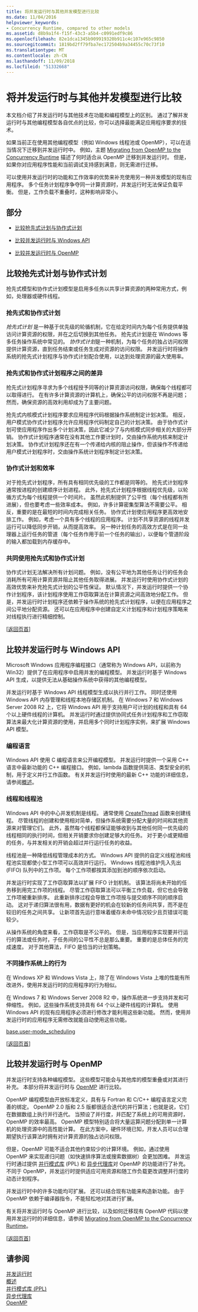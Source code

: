 ```yaml
---
title: 将并发运行时与其他并发模型进行比较
ms.date: 11/04/2016
helpviewer_keywords:
- Concurrency Runtime, compared to other models
ms.assetid: d8b9a1f4-f15f-43c3-a5b4-c0991edf9c86
ms.openlocfilehash: 82e1dca1345b909919320b911c4c107e965c9850
ms.sourcegitcommit: 1819bd2ff79fba7ec172504b9a34455c70c73f10
ms.translationtype: MT
ms.contentlocale: zh-CN
ms.lasthandoff: 11/09/2018
ms.locfileid: "51332668"
---
```

# <a name="comparing-the-concurrency-runtime-to-other-concurrency-models"></a>将并发运行时与其他并发模型进行比较

本文档介绍了并发运行时与其他技术在功能和编程模型上的区别。 通过了解并发运行时与其他编程模型各自优点的比较，你可以选择最能满足应用程序要求的技术。

如果当前正在使用其他编程模型（例如 Windows 线程池或 OpenMP），可以在适当情况下迁移到并发运行时中。 例如，主题 [Migrating from OpenMP to the Concurrency Runtime](../../parallel/concrt/migrating-from-openmp-to-the-concurrency-runtime.md) 描述了何时适合从 OpenMP 迁移到并发运行时。 但是，如果你对应用程序性能和当前调试支持感到满意，则无需进行迁移。

可以使用并发运行时的功能和工作效率的优势来补充使用另一种并发模型的现有应用程序。 多个任务计划程序争夺同一计算资源时，并发运行时无法保证负载平衡。 但是，工作负载不重叠时，这种影响非常小。

##  <a name="top"></a> 部分

- [比较抢先式计划与协作式计划](#models)

- [比较并发运行时与 Windows API](#winapi)

- [比较并发运行时与 OpenMP](#openmp)

##  <a name="models"></a>比较抢先式计划与协作式计划

抢先式模型和协作式计划模型是启用多任务以共享计算资源的两种常用方式，例如，处理器或硬件线程。

### <a name="preemptive-and-cooperative-scheduling"></a>抢先式和协作式计划

*抢先式计划* 是一种基于优先级的轮循机制，它在给定时间内为每个任务提供单独访问计算资源的权限，并在之后切换到其他任务。 抢先式计划是在 Windows 等多任务操作系统中常见的。 *协作式计划*是一种机制，为每个任务的独占访问权限提供计算资源，直到任务结束或任务生成对资源的访问权限。 并发运行时将操作系统的抢先式计划程序与协作式计划配合使用，以达到处理资源的最大使用率。

### <a name="differences-between-preemptive-and-cooperative-schedulers"></a>抢先式和协作式计划程序之间的差异

抢先式计划程序寻求为多个线程授予同等的计算资源访问权限，确保每个线程都可以取得进行。 在有许多计算资源的计算机上，确保公平的访问权限不再是问题；然而，确保资源的高效利用却成为了主要问题。

抢先式内核模式计划程序要求应用程序代码根据操作系统制定计划决策。 相反，用户模式协作式计划程序允许应用程序代码制定自己的计划决策。 由于协作式计划可使应用程序作出多个计划决策，因此它减少了与内核模式同步相关的大部分开销。 协作式计划程序通常在没有其他工作要计划时，交由操作系统内核来制定计划决策。 协作式计划程序还在有一个传递给内核的阻止操作，但该操作不传递给用户模式计划程序时，交由操作系统计划程序制定计划决策。

### <a name="cooperative-scheduling-and-efficiency"></a>协作式计划和效率

对于抢先式计划程序，所有具有相同优先级的工作都是同等的。 抢先式计划程序通常按进程的创建顺序计划进程。 此外，抢先式计划程序根据线程优先级，以轮循方式为每个线程提供一个时间片。 虽然此机制提供了公平性（每个线程都有所进展），但也要考虑一些效率成本。 例如，许多计算密集型算法不需要公平。 相反，重要的是在最短的时间内完成相关任务。 协作式计划使应用程序更高效地安排工作。 例如，考虑一个具有多个线程的应用程序。 计划不共享资源的线程并发运行可以降低同步开销，从而提高效率。 另一种计划任务的高效方式是在同一处理器上运行任务的管道（每个任务作用于前一个任务的输出），以便每个管道阶段的输入都加载到内存缓存中。

### <a name="using-preemptive-and-cooperative-scheduling-together"></a>共同使用抢先式和协作式计划

协作式计划无法解决所有计划问题。 例如，没有公平地为其他任务让行的任务会消耗所有可用计算资源并阻止其他任务取得进展。 并发运行时使用协作式计划的高效优势来补充抢先式计划的公平性保证。 默认情况下，并发运行时提供一个协作计划程序，该计划程序使用工作窃取算法在计算资源之间高效地分配工作。 但是，并发运行时计划程序还依赖于操作系统的抢先式计划程序，以便在应用程序之间公平地分配资源。 还可以在应用程序中创建自定义计划程序和计划程序策略来对线程执行进行精细控制。

[[返回页首](#top)]

##  <a name="winapi"></a> 比较并发运行时与 Windows API

Microsoft Windows 应用程序编程接口（通常称为 Windows API，以前称为 Win32）提供了在应用程序中启用并发的编程模型。 并发运行时基于 Windows API 生成，以提供无法从基础操作系统中获得的其他编程模型。

并发运行时基于 Windows API 线程模型生成以执行并行工作。 同时还使用 Windows API 内存管理和线程本地存储区机制。 在 Windows 7 和 Windows Server 2008 R2 上，它将 Windows API 用于支持用户可计划的线程和具有 64 个以上硬件线程的计算机。 并发运行时通过提供协同式任务计划程序和工作窃取算法来最大化计算资源的使用，并启用多个同时计划程序实例，来扩展 Windows API 模型。

### <a name="programming-languages"></a>编程语言

Windows API 使用 C 编程语言来公开编程模型。 并发运行时提供一个采用 C++ 语言中最新功能的 C++ 编程接口。 例如，lambda 函数提供简洁、类型安全的机制，用于定义并行工作函数。 有关并发运行时使用的最新 C++ 功能的详细信息，请参阅[概述](../../parallel/concrt/asynchronous-message-blocks.md)。

### <a name="threads-and-thread-pools"></a>线程和线程池

Windows API 中的中心并发机制是线程。 通常使用 [CreateThread](/windows/desktop/api/processthreadsapi/nf-processthreadsapi-createthread) 函数来创建线程。 尽管线程的创建和使用相对简单，但操作系统需要分配大量的时间和其他资源来对管理它们。 此外，虽然每个线程都保证能够收到与其他任何同一优先级的线程相同的执行时间，但相关开销要求你创建足够大的任务。 对于更小或更精细的任务，与并发相关的开销会超过并行运行任务的收益。

线程池是一种降低线程管理成本的方式。 Windows API 提供的自定义线程池和线程池实现都使小型工作项可以高效并行运行。 Windows 线程池维护先入先出 (FIFO) 队列中的工作项。 每个工作项都按其添加到池的顺序依次启动。

并发运行时实现了工作窃取算法以扩展 FIFO 计划机制。 该算法将尚未开始的任务移到用完工作项的线程。 尽管工作窃取算法可以平衡工作负载，但它也会导致工作项被重新排序。 此重新排序过程会导致工作项按与提交顺序不同的顺序启动。 这对于递归算法很有用，数据有更好的机会在较新的任务间共享，而不是在较旧的任务之间共享。 让新项首先运行意味着缓存未命中情况较少且页错误可能较少。

从操作系统的角度来看，工作窃取是不公平的。 但是，当应用程序实现要并行运行的算法或任务时，子任务间的公平性不总是那么重要。 重要的是总体任务的完成速度。 对于其他算法，FIFO 是恰当的计划策略。

### <a name="behavior-on-various-operating-systems"></a>不同操作系统上的行为

在 Windows XP 和 Windows Vista 上，除了在 Windows Vista 上堆的性能有所改进外，使用并发运行时的应用程序的行为相似。

在 Windows 7 和 Windows Server 2008 R2 中，操作系统进一步支持并发和可伸缩性。 例如，这些操作系统支持具有 64 个以上硬件线程的计算机。 使用 Windows API 的现有应用程序必须进行修改才能利用这些新功能。 然而，使用并发运行时的应用程序无需修改就能自动使用这些功能。

[base.user-mode_scheduling](https://msdn.microsoft.com/library/windows/desktop/dd627187)

[[返回页首](#top)]

##  <a name="openmp"></a> 比较并发运行时与 OpenMP

并发运行时支持各种编程模型。 这些模型可能会与其他库的模型重叠或对其进行补充。 本部分将并发运行时与 [OpenMP](../../parallel/concrt/comparing-the-concurrency-runtime-to-other-concurrency-models.md#openmp) 进行比较。

OpenMP 编程模型由开放标准定义，具有与 Fortran 和 C/C++ 编程语言定义完善的绑定。 OpenMP 2.0 版和 2.5 版都很适合迭代的并行算法；也就是说，它们在数据数组上执行并行迭代。 当预设了并行度，并匹配了系统上的可用资源时，OpenMP 的效率最高。 OpenMP 模型特别适合将大量运算问题分配到单一计算机的处理资源中的高性能计算。 在此方案中，硬件环境已知，开发人员可以合理期望执行该算法时拥有对计算资源的独占访问权限。

但是，OpenMP 可能不适合其他约束较少的计算环境。 例如，通过使用 OpenMP 来实现递归问题（如快速排序算法或搜索数据树）会更加困难。 并发运行时通过提供 [并行模式库](../../parallel/concrt/parallel-patterns-library-ppl.md) (PPL) 和 [异步代理库](../../parallel/concrt/asynchronous-agents-library.md)对 OpenMP 的功能进行了补充。 不同于 OpenMP，并发运行时提供适应可用资源和随工作负载更改调整并行度的动态计划程序。

并发运行时中的许多功能均可扩展。 还可以结合现有功能来构造新功能。 由于 OpenMP 依赖于编译器指令，不能轻松地对其进行扩展。

有关将并发运行时与 OpenMP 进行比较，以及如何迁移现有 OpenMP 代码以使用并发运行时的详细信息，请参阅 [Migrating from OpenMP to the Concurrency Runtime](../../parallel/concrt/migrating-from-openmp-to-the-concurrency-runtime.md)。

[[返回页首](#top)]

## <a name="see-also"></a>请参阅

[并发运行时](../../parallel/concrt/concurrency-runtime.md)<br/>
[概述](../../parallel/concrt/asynchronous-message-blocks.md)<br/>
[并行模式库 (PPL)](../../parallel/concrt/parallel-patterns-library-ppl.md)<br/>
[异步代理库](../../parallel/concrt/asynchronous-agents-library.md)<br/>
[OpenMP](../../parallel/concrt/comparing-the-concurrency-runtime-to-other-concurrency-models.md#openmp)
